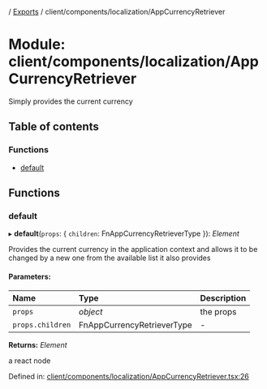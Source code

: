 [](../README.md) / [Exports](../modules.md) / client/components/localization/AppCurrencyRetriever

# Module: client/components/localization/AppCurrencyRetriever

Simply provides the current currency

## Table of contents

### Functions

- [default](client_components_localization_appcurrencyretriever.md#default)

## Functions

### default

▸ **default**(`props`: { `children`: FnAppCurrencyRetrieverType  }): *Element*

Provides the current currency in the application context and allows
it to be changed by a new one from the available list it also provides

#### Parameters:

Name | Type | Description |
:------ | :------ | :------ |
`props` | *object* | the props   |
`props.children` | FnAppCurrencyRetrieverType | - |

**Returns:** *Element*

a react node

Defined in: [client/components/localization/AppCurrencyRetriever.tsx:26](https://github.com/onzag/itemize/blob/11a98dec/client/components/localization/AppCurrencyRetriever.tsx#L26)

